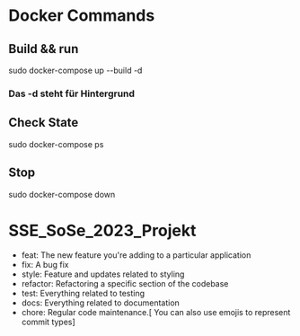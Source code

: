 # Docker Commands
## Build && run
sudo docker-compose up --build -d
### Das -d steht für Hintergrund


## Check State
sudo docker-compose ps

## Stop
sudo docker-compose down



# SSE_SoSe_2023_Projekt
* feat: The new feature you're adding to a particular application
* fix: A bug fix
* style: Feature and updates related to styling
* refactor: Refactoring a specific section of the codebase
* test: Everything related to testing
* docs: Everything related to documentation
* chore: Regular code maintenance.[ You can also use emojis to represent commit types]


